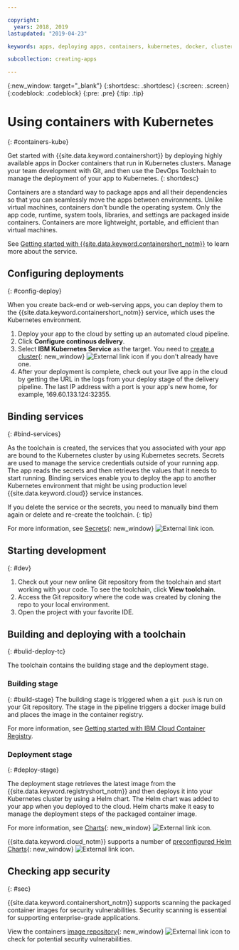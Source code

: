 ```yaml
---

copyright:
  years: 2018, 2019
lastupdated: "2019-04-23"

keywords: apps, deploying apps, containers, kubernetes, docker, clusters, devops toolchain, deployment, kube

subcollection: creating-apps

---
```

{:new_window: target="_blank"}
{:shortdesc: .shortdesc}
{:screen: .screen}
{:codeblock: .codeblock}
{:pre: .pre}
{:tip: .tip}

# Using containers with Kubernetes
{: #containers-kube}

Get started with {{site.data.keyword.containershort}} by deploying highly available apps in Docker containers that run in Kubernetes clusters. Manage your team development with Git, and then use the DevOps Toolchain to manage the deployment of your app to Kubernetes.
{: shortdesc}

Containers are a standard way to package apps and all their dependencies so that you can seamlessly move the apps between environments. Unlike virtual machines, containers don't bundle the operating system. Only the app code, runtime, system tools, libraries, and settings are packaged inside containers. Containers are more lightweight, portable, and efficient than virtual machines.

See [Getting started with {{site.data.keyword.containershort_notm}}](/docs/containers?topic=containers-getting-started) to learn more about the service.

## Configuring deployments
{: #config-deploy}

When you create back-end or web-serving apps, you can deploy them to the {{site.data.keyword.containershort_notm}} service, which uses the Kubernetes environment.

1. Deploy your app to the cloud by setting up an automated cloud pipeline.
2. Click **Configure continous delivery**.
3. Select **IBM Kubernetes Service** as the target. You need to [create a cluster](https://{DomainName}/kubernetes/catalog/cluster/create){: new_window} ![External link icon](../../icons/launch-glyph.svg "External link icon") if you don't already have one.
4. After your deployment is complete, check out your live app in the cloud by getting the URL in the logs from your deploy stage of the delivery pipeline. The last IP address with a port is your app's new home, for example, 169.60.133.124:32355.

## Binding services
{: #bind-services}

As the toolchain is created, the services that you associated with your app are bound to the Kubernetes cluster by using Kubernetes secrets. Secrets are used to manage the service credentials outside of your running app. The app reads the secrets and then retrieves the values that it needs to start running. Binding services enable you to deploy the app to another Kubernetes environment that might be using production level {{site.data.keyword.cloud}} service instances.

If you delete the service or the secrets, you need to manually bind them again or delete and re-create the toolchain.
{: tip}

For more information, see [Secrets](https://kubernetes.io/docs/concepts/configuration/secret/){: new_window} ![External link icon](../../icons/launch-glyph.svg "External link icon").

## Starting development
{: #dev}

1. Check out your new online Git repository from the toolchain and start working with your code. To see the toolchain, click **View toolchain**.
2. Access the Git repository where the code was created by cloning the repo to your local environment.
3. Open the project with your favorite IDE.

## Building and deploying with a toolchain
{: #bulid-deploy-tc}

The toolchain contains the building stage and the deployment stage.

### Building stage
{: #build-stage}
The building stage is triggered when a `git push` is run on your Git repository. The stage in the pipeline triggers a docker image build and places the image in the container registry.

For more information, see [Getting started with IBM Cloud Container Registry](/docs/services/Registry?topic=registry-getting-started).

### Deployment stage
{: #deploy-stage}

The deployment stage retrieves the latest image from the {{site.data.keyword.registryshort_notm}} and then deploys it into your Kubernetes cluster by using a Helm chart. The Helm chart was added to your app when you deployed to the cloud. Helm charts make it easy to manage the deployment steps of the packaged container image.

For more information, see [Charts](https://docs.helm.sh/developing_charts/){: new_window} ![External link icon](../../icons/launch-glyph.svg "External link icon").

{{site.data.keyword.cloud_notm}} supports a number of [preconfigured Helm Charts](https://{DomainName}/kubernetes/solutions/helm-charts){: new_window} ![External link icon](../../icons/launch-glyph.svg "External link icon").

## Checking app security
{: #sec}

{{site.data.keyword.containershort_notm}} supports scanning the packaged container images for security vulnerabilities. Security scanning is essential for supporting enterprise-grade applications.

View the containers [image repository](https://{DomainName}/kubernetes/registry/main/private){: new_window} ![External link icon](../../icons/launch-glyph.svg "External link icon") to check for potential security vulnerabilities.
